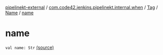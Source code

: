 [pipelinekt-external](../../../index.md) / [com.code42.jenkins.pipelinekt.internal.when](../../index.md) / [Tag](../index.md) / [Name](index.md) / [name](./name.md)

# name

`val name: Str` [(source)](https://github.com/code42/pipelinekt/tree/master/internal/src/main/kotlin/com/code42/jenkins/pipelinekt/internal/when/Tag.kt#L9)